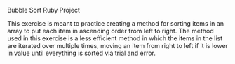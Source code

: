 Bubble Sort Ruby Project

This exercise is meant to practice creating a method for sorting items in an array to put each item in ascending order from left to right. The method used in this exercise is a less efficient method in which the items in the list are iterated over multiple times, moving an item from right to left if it is lower in value until everything is sorted via trial and error.
